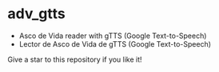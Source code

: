 # adv_gtts

* Asco de Vida reader with gTTS (Google Text-to-Speech)
* Lector de Asco de Vida de gTTS (Google Text-to-Speech)


Give a star to this repository if you like it!


